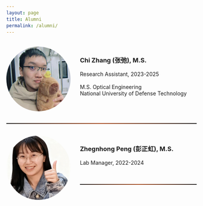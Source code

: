 ```yaml
---
layout: page
title: Alumni
permalink: /alumni/
---
```


<br>
  
<!-- ========================================================================================================================== -->
<img align="left" width="170" style="margin-right:25px; border-radius: 50%; border: 0px solid #6495ED;" src="/people/Chizhang-alumni.png" />
<h3>Chi Zhang (张弛), M.S.</h3>
Research Assistant, 2023-2025<br><br>
M.S. Optical Engineering<br>National University of Defense Technology<br clear="left" />
<br>
<hr style="height:2px; border:1px; background-image: linear-gradient(to right, rgba(255, 94, 19, 0), rgba(255, 94, 19, 0.6), rgba(255, 94, 19, 0))" />
<br>


<!-- ========================================================================================================================== -->
<img align="left" width="170" style="margin-right:25px; border-radius: 50%; border: 0px solid #6495ED;" src="/people/Pengzhenghong-alumni.png" />
<h3>Zhegnhong Peng (彭正虹), M.S.</h3>
Lab Manager, 2022-2024<br><br>
<!-- B.S. in Biological Sciences<br>Fudan University<br>Next Position: graduate student at Rockefeller University<br clear="left" /> -->
<br>
<hr style="height:2px; border:1px; background-image: linear-gradient(to right, rgba(255, 94, 19, 0), rgba(255, 94, 19, 0.6), rgba(255, 94, 19, 0))" />
<br>
